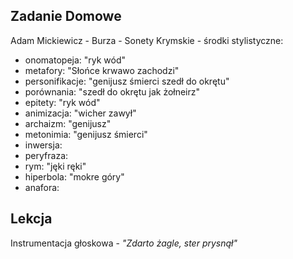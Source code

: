 ## Zadanie Domowe
Adam Mickiewicz - Burza - Sonety Krymskie - środki stylistyczne:
* onomatopeja: "ryk wód"
* metafory: "Słońce krwawo zachodzi"
* personifikacje: "genijusz śmierci szedł do okrętu"
* porównania: "szedł do okrętu jak żołneirz"
* epitety: "ryk wód"
* animizacja: "wicher zawył"
* archaizm: "genijusz"
* metonimia: "genijusz śmierci"
* inwersja:
* peryfraza:
* rym: "jęki ręki"
* hiperbola: "mokre góry"
* anafora:

## Lekcja
Instrumentacja głoskowa - *"Zdarto żagle, ster prysnął"*

